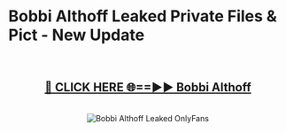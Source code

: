 # Bobbi Althoff Leaked Private Files & Pict - New Update
<br>
<div align="center">
<h2><a href="https://mediafilles.blogspot.com/?title=Bobbi_Althoff" rel="nofollow">🔴 CLICK HERE 🌐==►► Bobbi Althoff</a></h2>
<br>
<a href="https://mediafilles.blogspot.com/?title=Bobbi_Althoff" rel="nofollow" data-target="animated-image.originalLink"><img src="https://i.ibb.co.com/WyWwxjT/player-gif2.gif" alt="Bobbi Althoff Leaked OnlyFans" style="max-width: 100%; display: inline-block;" data-target="animated-image.originalImage"></a>
</div>
<br>